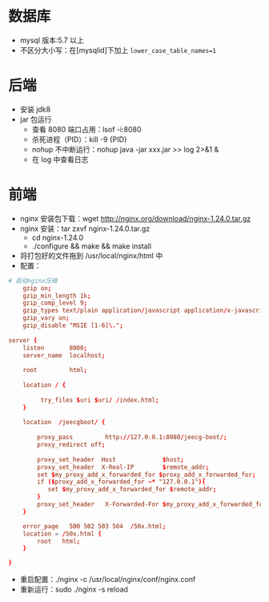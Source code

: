 # 数据库
- mysql 版本:5.7 以上
- 不区分大小写：在\[mysqlid\]下加上 `lower_case_table_names=1`
# 后端
- 安装 jdk8
- jar 包运行
	- 查看 8080 端口占用：lsof -i:8080
	- 杀死进程（PID）：kill -9 {PID}
	- nohup 不中断运行：nohup java -jar xxx.jar >> log 2>&1 &
	- 在 log 中查看日志
# 前端
- nginx 安装包下载：wget http://nginx.org/download/nginx-1.24.0.tar.gz
- nginx 安装：tar zxvf nginx-1.24.0.tar.gz 
	- cd nginx-1.24.0
	- ./configure && make && make install
- 将打包好的文件拖到 /usr/local/nginx/html 中
- 配置：
```conf
# 启动nginx压缩
    gzip on;
    gzip_min_length 1k;
    gzip_comp_level 9;
    gzip_types text/plain application/javascript application/x-javascript text/css application/xml text/javascript application/x-httpd-php image/jpeg image/gif image/png;
    gzip_vary on;
    gzip_disable "MSIE [1-6]\.";
    
server {
    listen       8000;
    server_name  localhost;
    
    root		 html;
	
    location / {
         
		 try_files $uri $uri/ /index.html;
    }
	
	location  /jeecgboot/ {
		
		proxy_pass         http://127.0.0.1:8080/jeecg-boot/;
		proxy_redirect off;
		
		proxy_set_header  Host             $host;
		proxy_set_header  X-Real-IP        $remote_addr;
		set $my_proxy_add_x_forwarded_for $proxy_add_x_forwarded_for;
		if ($proxy_add_x_forwarded_for ~* "127.0.0.1"){
		   set $my_proxy_add_x_forwarded_for $remote_addr;
		}
		proxy_set_header   X-Forwarded-For $my_proxy_add_x_forwarded_for;
    }

    error_page   500 502 503 504  /50x.html;
    location = /50x.html {
        root   html;
    }

}
```
- 重启配置：./nginx -c /usr/local/nginx/conf/nginx.conf
- 重新运行：sudo ./nginx -s reload